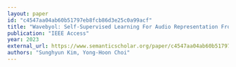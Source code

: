 ```yaml
---
layout: paper
id: "c4547aa04ab60b51797eb8fcb86d3e25c0a99acf"
title: "Wavebyol: Self-Supervised Learning For Audio Representation From Raw Waveforms"
publication: "IEEE Access"
year: 2023
external_url: https://www.semanticscholar.org/paper/c4547aa04ab60b51797eb8fcb86d3e25c0a99acf
authors: "Sunghyun Kim, Yong-Hoon Choi"
---
```

